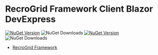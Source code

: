 # RecroGrid Framework Client Blazor DevExpress

[![NuGet Version](https://img.shields.io/nuget/v/Recrovit.RecroGridFramework.Client.Blazor.DevExpressUI.svg?label=RGF.Client.Blazor.DevExpressUI)](https://www.nuget.org/packages/Recrovit.RecroGridFramework.Client.Blazor.DevExpressUI/) ![NuGet Downloads](https://img.shields.io/nuget/dt/Recrovit.RecroGridFramework.Client.Blazor.DevExpressUI)
[![NuGet Version](https://img.shields.io/nuget/v/RecroGrid.svg?label=RecroGrid)](https://www.nuget.org/packages/RecroGrid/) ![NuGet Downloads](https://img.shields.io/nuget/dt/RecroGrid)

- [RecroGrid Framework](https://RecroGrid.com)
